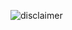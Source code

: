
![disclaimer](https://github.com/xlfware/FZ-Hub/assets/125935975/d7398973-ef4c-4353-abf9-de97da80bf98)
